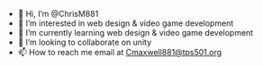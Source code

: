 - 👋 Hi, I’m @ChrisM881
- 👀 I’m interested in web design & video game development
- 🌱 I’m currently learning web design & video game development
- 💞️ I’m looking to collaborate on unity
- 📫 How to reach me email at Cmaxwell881@tps501.org

<!---
ChrisM881/ChrisM881 is a ✨ special ✨ repository because its `README.md` (this file) appears on your GitHub profile.
You can click the Preview link to take a look at your changes.
--->
